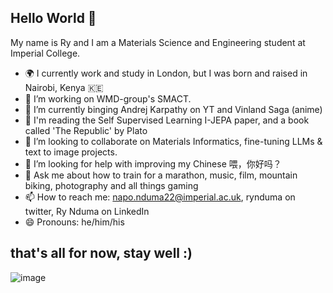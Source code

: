 ## Hello World 👋

My name is Ry and I am a Materials Science and Engineering student at Imperial College.
- 🌍 I currently work and study in London, but I was born and raised in Nairobi, Kenya 🇰🇪
- 🔭 I’m working on WMD-group's SMACT.
- 🌱 I’m currently binging Andrej Karpathy on YT and Vinland Saga (anime)
- 📜 I'm reading the Self Supervised Learning I-JEPA paper, and a book called 'The Republic' by Plato
- 👯 I’m looking to collaborate on Materials Informatics, fine-tuning LLMs & text to image projects.
- 🤔 I’m looking for help with improving my Chinese 喂，你好吗？
- 💬 Ask me about how to train for a marathon, music, film, mountain biking, photography and all things gaming
- 📫 How to reach me: napo.nduma22@imperial.ac.uk, rynduma on twitter, Ry Nduma on LinkedIn
- 😄 Pronouns: he/him/his
## that's all for now, stay well :)
![image]([https://imgs.xkcd.com/comics/impostor_syndrome.png])
